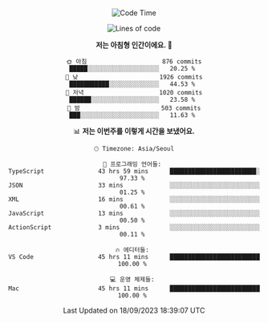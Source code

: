 <div align="center">

<br />

 <!--START_SECTION:waka-->
![Code Time](http://img.shields.io/badge/Code%20Time-1%2C284%20hrs%206%20mins-blue)

![Lines of code](https://img.shields.io/badge/%EC%A0%80%EB%8A%94%20%EC%97%AC%ED%83%9C%EA%B9%8C%EC%A7%80%20-3.0%20million%20%EC%A4%84%EC%9D%98%20%EC%BD%94%EB%93%9C%EB%A5%BC%20%EC%9E%91%EC%84%B1%ED%96%88%EC%96%B4%EC%9A%94.-blue)

**저는 아침형 인간이에요. 🐤** 

```text
🌞 아침                     876 commits         █████░░░░░░░░░░░░░░░░░░░░   20.25 % 
🌆 낮　                     1926 commits        ███████████░░░░░░░░░░░░░░   44.53 % 
🌃 저녁                     1020 commits        ██████░░░░░░░░░░░░░░░░░░░   23.58 % 
🌙 밤　                     503 commits         ███░░░░░░░░░░░░░░░░░░░░░░   11.63 % 
```


📊 **저는 이번주를 이렇게 시간을 보냈어요.** 

```text
🕑︎ Timezone: Asia/Seoul

💬 프로그래밍 언어들: 
TypeScript               43 hrs 59 mins      ████████████████████████░   97.33 % 
JSON                     33 mins             ░░░░░░░░░░░░░░░░░░░░░░░░░   01.25 % 
XML                      16 mins             ░░░░░░░░░░░░░░░░░░░░░░░░░   00.61 % 
JavaScript               13 mins             ░░░░░░░░░░░░░░░░░░░░░░░░░   00.50 % 
ActionScript             3 mins              ░░░░░░░░░░░░░░░░░░░░░░░░░   00.11 % 

🔥 에디터들: 
VS Code                  45 hrs 11 mins      █████████████████████████   100.00 % 

💻 운영 체제들: 
Mac                      45 hrs 11 mins      █████████████████████████   100.00 % 
```


 Last Updated on 18/09/2023 18:39:07 UTC
<!--END_SECTION:waka-->

</div>
